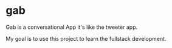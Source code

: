 # gab
Gab is a conversational App it's like the tweeter app.

My goal is to use this project to learn the fullstack development.
